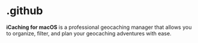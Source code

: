 # .github
**iCaching for macOS** is a professional geocaching manager that allows you to organize, filter, and plan your geocaching adventures with ease.  
